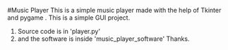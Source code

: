 #Music Player
This is a simple music player made with the help of Tkinter and pygame
. 
This is a simple GUI project.
1. Source code is in 'player.py'
2. and the software is inside 'music_player_software'
Thanks.